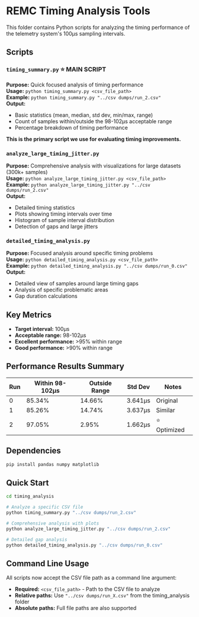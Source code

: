 # REMC Timing Analysis Tools

This folder contains Python scripts for analyzing the timing performance of the telemetry system's 100μs sampling intervals.

## Scripts

### `timing_summary.py` ⭐ **MAIN SCRIPT**
**Purpose:** Quick focused analysis of timing performance  
**Usage:** `python timing_summary.py <csv_file_path>`  
**Example:** `python timing_summary.py "../csv dumps/run_2.csv"`  
**Output:** 
- Basic statistics (mean, median, std dev, min/max, range)
- Count of samples within/outside the 98-102μs acceptable range
- Percentage breakdown of timing performance

**This is the primary script we use for evaluating timing improvements.**

### `analyze_large_timing_jitter.py`
**Purpose:** Comprehensive analysis with visualizations for large datasets (300k+ samples)  
**Usage:** `python analyze_large_timing_jitter.py <csv_file_path>`  
**Example:** `python analyze_large_timing_jitter.py "../csv dumps/run_2.csv"`  
**Output:**
- Detailed timing statistics
- Plots showing timing intervals over time
- Histogram of sample interval distribution
- Detection of gaps and large jitters

### `detailed_timing_analysis.py`
**Purpose:** Focused analysis around specific timing problems  
**Usage:** `python detailed_timing_analysis.py <csv_file_path>`  
**Example:** `python detailed_timing_analysis.py "../csv dumps/run_0.csv"`  
**Output:**
- Detailed view of samples around large timing gaps
- Analysis of specific problematic areas
- Gap duration calculations

## Key Metrics
- **Target interval:** 100μs
- **Acceptable range:** 98-102μs  
- **Excellent performance:** >95% within range
- **Good performance:** >90% within range

## Performance Results Summary
| Run | Within 98-102μs | Outside Range | Std Dev | Notes |
|-----|-----------------|---------------|---------|-------|
| 0   | 85.34%         | 14.66%        | 3.641μs | Original |
| 1   | 85.26%         | 14.74%        | 3.637μs | Similar |
| 2   | 97.05%         | 2.95%         | 1.662μs | ⭐ Optimized |

## Dependencies
```bash
pip install pandas numpy matplotlib
```

## Quick Start
```bash
cd timing_analysis

# Analyze a specific CSV file
python timing_summary.py "../csv dumps/run_2.csv"

# Comprehensive analysis with plots
python analyze_large_timing_jitter.py "../csv dumps/run_2.csv"

# Detailed gap analysis
python detailed_timing_analysis.py "../csv dumps/run_0.csv"
```

## Command Line Usage
All scripts now accept the CSV file path as a command line argument:
- **Required:** `<csv_file_path>` - Path to the CSV file to analyze
- **Relative paths:** Use `"../csv dumps/run_X.csv"` from the timing_analysis folder
- **Absolute paths:** Full file paths are also supported
